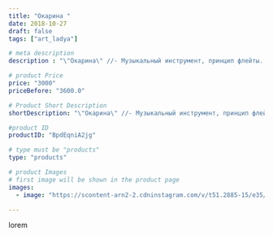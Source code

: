 ```yaml
---
title: "Окарина "
date: 2018-10-27
draft: false
tags: ["art_ladya"]

# meta description
description : "\"Окарина\" //- Музыкальный инструмент, принцип флейты. \"Арт Ладья\" Гончарная мастерская в Нижнем Новгороде. #гончар #исскуство #bccrecndj #potter #керамикадл"

# product Price
price: "3000"
priceBefore: "3600.0"

# Product Short Description
shortDescription: "\"Окарина\" //- Музыкальный инструмент, принцип флейты. \"Арт Ладья\" Гончарная мастерская в Нижнем Новгороде. #гончар #исскуство #bccrecndj #potter #керамикадляинтерьера #керамикаручнаяработа #гончарнаямастерская #керамиканазаказ #handmade #okarina #керамика #эксклюзивнаякерамика #music #ceramicart #claygoods #музыка #earthenware #ceramic #design #окарина #ocarina #flute #ceramicart #керамическаяфлейта #флейта #clay #авторскаякерамика"

#product ID
productID: "BpdEqniA2jg"

# type must be "products"
type: "products"

# product Images
# first image will be shown in the product page
images:
  - image: "https://scontent-arn2-2.cdninstagram.com/v/t51.2885-15/e35/44599553_282384262386356_4699456170277834162_n.jpg?se=8&tp=1&_nc_ht=scontent-arn2-2.cdninstagram.com&_nc_cat=108&_nc_ohc=-goo4woyXioAX_cx8XM&ccb=7-4&oh=7bd8a32702e7c611d4c6f9e19615b766&oe=608273E8&_nc_sid=86f79a&ig_cache_key=MTg5OTY5NTEzODY3MDg2NDYwOA%3D%3D.2-ccb7-4"

---
```

lorem
